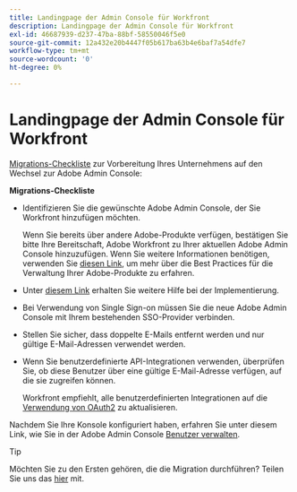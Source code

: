 ```yaml
---
title: Landingpage der Admin Console für Workfront
description: Landingpage der Admin Console für Workfront
exl-id: 46687939-d237-47ba-88bf-58550046f5e0
source-git-commit: 12a432e20b4447f05b617ba63b4e6baf7a54dfe7
workflow-type: tm+mt
source-wordcount: '0'
ht-degree: 0%

---
```


# Landingpage der Admin Console für Workfront

[Migrations-Checkliste](https://experienceleague.adobe.com/docs/workfront/using/administration-and-setup/admin-in-admin-console/prep-for-admin-console.html?lang=de) zur Vorbereitung Ihres Unternehmens auf den Wechsel zur Adobe Admin Console:

**Migrations-Checkliste**

* Identifizieren Sie die gewünschte Adobe Admin Console, der Sie Workfront hinzufügen möchten.

  Wenn Sie bereits über andere Adobe-Produkte verfügen, bestätigen Sie bitte Ihre Bereitschaft, Adobe Workfront zu Ihrer aktuellen Adobe Admin Console hinzuzufügen. Wenn Sie weitere Informationen benötigen, verwenden Sie [diesen Link](https://helpx.adobe.com/de/enterprise/using/admin-console.html), um mehr über die Best Practices für die Verwaltung Ihrer Adobe-Produkte zu erfahren.

* Unter [diesem Link](https://helpx.adobe.com/de/enterprise/using/deployment-planning.html) erhalten Sie weitere Hilfe bei der Implementierung.
* Bei Verwendung von Single Sign-on müssen Sie die neue Adobe Admin Console mit Ihrem bestehenden SSO-Provider verbinden.
* Stellen Sie sicher, dass doppelte E-Mails entfernt werden und nur gültige E-Mail-Adressen verwendet werden.
* Wenn Sie benutzerdefinierte API-Integrationen verwenden, überprüfen Sie, ob diese Benutzer über eine gültige E-Mail-Adresse verfügen, auf die sie zugreifen können.

  Workfront empfiehlt, alle benutzerdefinierten Integrationen auf die [Verwendung von OAuth2](https://experienceleague.adobe.com/docs/workfront/using/administration-and-setup/configure-integrations/create-oauth-application.html?lang=de) zu aktualisieren.

Nachdem Sie Ihre Konsole konfiguriert haben, erfahren Sie unter diesem Link, wie Sie in der Adobe Admin Console [Benutzer verwalten](https://experienceleague.adobe.com/docs/workfront/using/administration-and-setup/add-users/create-manage-users/admin-console.html?lang=de).

>[!TIP]
>
>Möchten Sie zu den Ersten gehören, die die Migration durchführen? Teilen Sie uns das [hier](https://workfront.az1.qualtrics.com/jfe/form/SV_9T5LuHf05JUOPAi) mit.